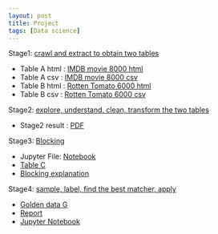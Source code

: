 ```yaml
---
layout: post
title: Project
tags: [Data science]
---
```


Stage1: [crawl and extract to obtain two tables](https://sites.google.com/site/anhaidgroup/courses/cs-638-fall-2016/project/stage-1)

* Table A html : [IMDB movie 8000 html](https://drive.google.com/open?id=0B93R4jyn0EfRYmJjWE82dW1TYTA)
* Table A csv : [IMDB movie 8000 csv](https://drive.google.com/open?id=0B93R4jyn0EfRdWtUSmlxSjJMelk)
* Table B html : [Rotten Tomato 6000 html](https://drive.google.com/open?id=0B93R4jyn0EfRN3dVSk8yU3M0LVE)
* Table B csv : [Rotten Tomato 6000 csv](https://drive.google.com/open?id=0B93R4jyn0EfRdHR4bnNudGpSODQ)

Stage2: [explore, understand, clean, transform the two tables](https://sites.google.com/site/anhaidgroup/courses/cs-638-fall-2016/project/stage-2)

* Stage2 result : [PDF](https://drive.google.com/open?id=0B93R4jyn0EfRVGNabHc0RXdCQ2M)

Stage3: [Blocking](https://sites.google.com/site/anhaidgroup/courses/cs-638-fall-2016/project/stage-3)

* Jupyter File: [Notebook](https://drive.google.com/open?id=0B93R4jyn0EfRYk5iQVZwSFZRR3M)    
* [Table C](https://drive.google.com/open?id=0B93R4jyn0EfRWmhTcS0tNVp3UjQ)      
* [Blocking explanation](https://drive.google.com/open?id=0B93R4jyn0EfRU21IaEtDeUxBWVk)

Stage4: [sample, label, find the best matcher, apply](https://sites.google.com/site/anhaidgroup/courses/cs-638-fall-2016/project/stage-4)

* [Golden data G](https://drive.google.com/open?id=0B93R4jyn0EfRLWYzZTZLaWNzYzA)
* [Report](https://drive.google.com/open?id=0B93R4jyn0EfRcFcwSkszVVl1b2s)
* [Jupyter Notebook](https://drive.google.com/open?id=0B93R4jyn0EfRMGNCYWdOWUZaVGc)


